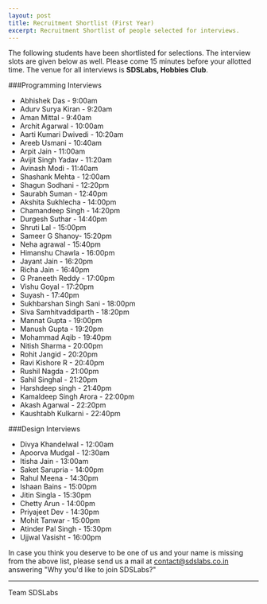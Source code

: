 ```yaml
---
layout: post
title: Recruitment Shortlist (First Year)
excerpt: Recruitment Shortlist of people selected for interviews.
---
```

The following students have been shortlisted for selections. The interview slots are given below as well. Please come 15 minutes before your allotted time. The venue for all interviews is **SDSLabs, Hobbies Club**.

###Programming Interviews

* Abhishek Das - 9:00am
* Adurv Surya Kiran - 9:20am
* Aman Mittal - 9:40am
* Archit Agarwal - 10:00am
* Aarti Kumari Dwivedi - 10:20am
* Areeb Usmani - 10:40am
* Arpit Jain - 11:00am
* Avijit Singh Yadav - 11:20am
* Avinash Modi - 11:40am
* Shashank Mehta - 12:00am
* Shagun Sodhani - 12:20pm
* Saurabh Suman - 12:40pm
* Akshita Sukhlecha - 14:00pm
* Chamandeep Singh - 14:20pm
* Durgesh Suthar - 14:40pm
* Shruti Lal - 15:00pm
* Sameer G Shanoy- 15:20pm
* Neha agrawal - 15:40pm
* Himanshu Chawla - 16:00pm
* Jayant Jain - 16:20pm
* Richa Jain - 16:40pm
* G Praneeth Reddy - 17:00pm
* Vishu Goyal - 17:20pm
* Suyash - 17:40pm
* Sukhbarshan Singh Sani - 18:00pm
* Siva Samhitvaddiparth - 18:20pm
* Mannat Gupta - 19:00pm
* Manush Gupta - 19:20pm
* Mohammad Aqib - 19:40pm 
* Nitish Sharma - 20:00pm
* Rohit Jangid - 20:20pm
* Ravi Kishore R - 20:40pm
* Rushil Nagda - 21:00pm
* Sahil Singhal - 21:20pm
* Harshdeep singh - 21:40pm
* Kamaldeep Singh Arora - 22:00pm
* Akash Agarwal - 22:20pm
* Kaushtabh Kulkarni - 22:40pm

###Design Interviews

* Divya Khandelwal - 12:00am
* Apoorva Mudgal - 12:30am
* Itisha Jain - 13:00am
* Saket Sarupria - 14:00pm
* Rahul Meena - 14:30pm
* Ishaan Bains - 15:00pm
* Jitin Singla - 15:30pm
* Chetty Arun - 14:00pm
* Priyajeet Dev - 14:30pm
* Mohit Tanwar - 15:00pm
* Atinder Pal Singh - 15:30pm
* Ujjwal Vasisht - 16:00pm

In case you think you deserve to be one of us and your name is missing from the above list, please send us a mail at <contact@sdslabs.co.in> answering "Why you'd like to join SDSLabs?"

---
Team SDSLabs
